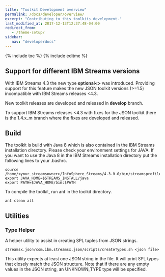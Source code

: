 ```yaml
---
title: "Toolkit Development overview"
permalink: /docs/developer/overview/
excerpt: "Contributing to this toolkits development."
last_modified_at: 2017-12-13T12:37:48-04:00
redirect_from:
   - /theme-setup/
sidebar:
   nav: "developerdocs"
---
```

{% include toc %}
{% include editme %}

## Support for different IBM Streams versions

With IBM Streams 4.3 the new type **optional&lt;&gt;** was introduced. Providing support for this feature makes the new JSON toolkit versions (&gt;=1.5) incompatible with IBM Streams releases &lt;4.3.

New toolkit releases are developed and released in **develop** branch.

To support IBM Streams releases &lt;4.3 with fixes for the JSON toolkit there is the 1.4.x_m branch where the fixes are developed and released.


## Build

The toolkit is build with Java 8 which is also contained in the IBM Streams installation directory.
Please check your environment settings for JAVA.
If you want to use the Java 8 in the IBM Streams installation directory put the following lines to your .bashrc.

```
source /home/<your_streamsowner>/InfoSphere_Streams/4.3.0.0/bin/streamsprofile.sh
export JAVA_HOME=$STREAMS_INSTALL/java
export PATH=$JAVA_HOME/bin:$PATH
```

To compile the toolkit, run ant in the toolkit directory.

```ant clean all```

## Utilities
### Type Helper
A helper utility to assist in creating SPL tuples from JSON strings.  

```streamsx.json/com.ibm.streamsx.json/scripts/createTypes.sh <json file>```  

This utility expects at least one JSON string in the file. It will print SPL types that closely match the JSON structure. 
Note that if there are any empty values in the JSON string, an UNKNOWN_TYPE type will be specified.
